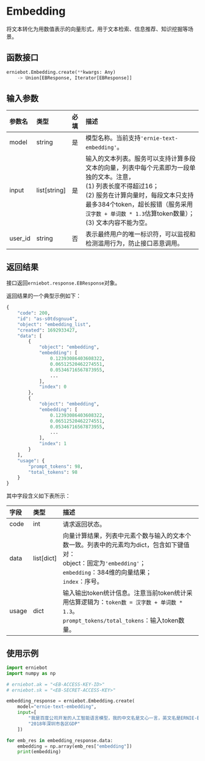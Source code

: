 # Embedding

将文本转化为用数值表示的向量形式，用于文本检索、信息推荐、知识挖掘等场景。

## 函数接口

``` {.py .copy}
erniebot.Embedding.create(**kwargs: Any)
	-> Union[EBResponse, Iterator[EBResponse]]
```

## 输入参数

| 参数名 | 类型 | 必填 | 描述 |
| :---   | :--- | :------- | :---- |
| model  | string | 是 | 模型名称。当前支持`'ernie-text-embedding'`。 |
| input | list[string] | 是 | 输入的文本列表。服务可以支持计算多段文本的向量，列表中每个元素即为一段单独的文本。注意， <br>(1) 列表长度不得超过16； <br>(2) 服务在计算向量时，每段文本只支持最多384个token，超长报错（服务采用`汉字数 + 单词数 * 1.3`估算token数量）； <br>(3) 文本内容不能为空。 |
| user_id | string | 否 | 表示最终用户的唯一标识符，可以监视和检测滥用行为，防止接口恶意调用。 |


## 返回结果

接口返回`erniebot.response.EBResponse`对象。

返回结果的一个典型示例如下：

```python
{
    "code": 200,
    "id": "as-s0tdsgnuu4",
    "object": "embedding_list",
    "created": 1692933427,
    "data": [
        {
            "object": "embedding",
            "embedding": [
                0.12393086403608322,
                0.06512520462274551,
                0.05346716567873955,
                ...
            ],
            "index": 0
        },
        {
            "object": "embedding",
            "embedding": [
                0.12393086403608322,
                0.06512520462274551,
                0.05346716567873955,
                ...
            ],
            "index": 1
        }
    ],
    "usage": {
        "prompt_tokens": 98,
        "total_tokens": 98
    }
}
```

其中字段含义如下表所示：

| 字段 | 类型 | 描述 |
| :--- | :---- | :---- |
| code | int | 请求返回状态。 |
| data | list[dict] | 向量计算结果，列表中元素个数与输入的文本个数一致。列表中的元素均为dict，包含如下键值对：<br>object：固定为`'embedding'`； <br>`embedding`：384维的向量结果； <br>`index`：序号。 |
| usage | dict | 输入输出token统计信息。注意当前token统计采用估算逻辑为：`token数 = 汉字数 + 单词数 * 1.3`。<br>`prompt_tokens/total_tokens`：输入token数量。 |

## 使用示例

``` {.py .copy}
import erniebot
import numpy as np

# erniebot.ak = "<EB-ACCESS-KEY-ID>"
# erniebot.sk = "<EB-SECRET-ACCESS-KEY>"

embedding_response = erniebot.Embedding.create(
    model="ernie-text-embedding",
    input=[
        "我是百度公司开发的人工智能语言模型，我的中文名是文心一言，英文名是ERNIE-Bot，可以协助您完成范围广泛的任务并提供有关各种主题的信息，比如回答问题，提供定义和解释及建议。如果您有任何问题，请随时向我提问。",
        "2018年深圳市各区GDP"
    ])

for emb_res in embedding_response.data:
    embedding = np.array(emb_res["embedding"])
    print(embedding)
```
